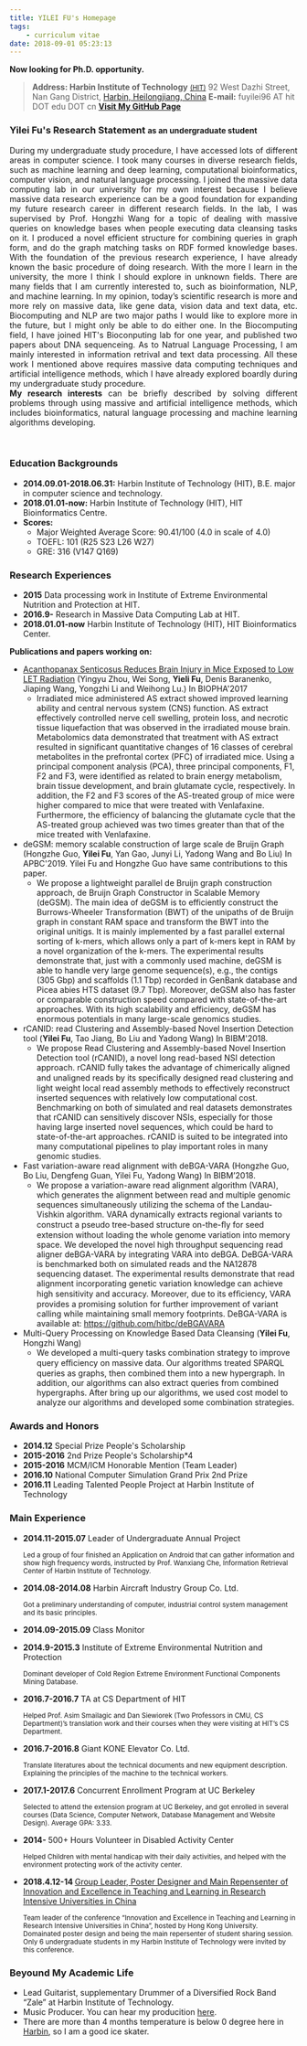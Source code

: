 ```yaml
---
title: YILEI FU's Homepage
tags: 
    - curriculum vitae
date: 2018-09-01 05:23:13
---
```

**Now looking for Ph.D. opportunity.**
>**Address: Harbin Institute of Technology** <a href = "http://en.hit.edu.cn/"><small>(HIT)</small></a> 92 West Dazhi Street, Nan Gang District, <a  href = "https://www.google.com/maps/place/%E5%93%88%E5%B0%94%E6%BB%A8%E5%B7%A5%E4%B8%9A%E5%A4%A7%E5%AD%A6/@45.7470436,126.6312419,17z/data=!3m1!4b1!4m5!3m4!1s0x5e447f9d2dd87cd1:0xcb3b9952a10fed6c!8m2!3d45.7470436!4d126.6334305">Harbin, Heilongjiang, China</a>
> **E-mail:** fuyilei96 AT hit DOT edu DOT cn
> <a href="https://github.con/Fu-Yilei"><strong>Visit My GitHub Page</strong></a>

### Yilei Fu's Research Statement <small> as an undergraduate student</small>
<p align="justify">
    During my undergraduate study procedure, I have accessed lots of different areas in computer science. I took many courses in diverse research fields, such as machine learning and deep learning, computational bioinformatics, computer vision, and natural language processing. I joined the massive data computing lab in our university for my own interest because I believe massive data research experience can be a good foundation for expanding my future research career in different research fields. In the lab, I was supervised by Prof. Hongzhi Wang for a topic of dealing with massive queries on knowledge bases when people executing data cleansing tasks on it. I produced a novel efficient structure for combining queries in graph form, and do the graph matching tasks on RDF formed knowledge bases. With the foundation of the previous research experience, I have already known the basic procedure of doing research. With the more I learn in the university, the more I think I should explore in unknown fields. There are many fields that I am currently interested to, such as bioinformation, NLP, and machine learning. In my opinion, today’s scientific research is more and more rely on massive data, like gene data, vision data and text data, etc. Biocomputing and NLP are two major paths I would like to explore more in the future, but I might only be able to do either one. In the Biocomputing field, I have joined HIT's Bioconputing lab for one year, and published two papers about DNA sequenceing. As to Natrual Language Processing, I am mainly interested in information retrival and text data processing. All these work I mentioned above requires massive data computing techniques and artificial intelligence methods, which I have already explored boardly during my undergraduate study procedure.<br>
    <strong>My research interests</strong> can be briefly described by solving different problems through using massive and artificial intelligence methods, which includes bioinformatics, natural language processing and machine learning algorithms developing.
</p>
<br>

### Education Backgrounds
+ <strong>2014.09.01-2018.06.31:</strong>
 Harbin Institute of Technology (HIT), B.E. major in computer science and technology.
+ <strong>2018.01.01-now:</strong>
 Harbin Institute of Technology (HIT), HIT Bioinformatics Centre. </li>
+ <strong>Scores:</strong>
    - Major Weighted Average Score: 90.41/100 (4.0 in scale of 4.0)
    - TOEFL: 101 (R25 S23 L26 W27)
    - GRE: 316 (V147 Q169)
  
### Research Experiences
+ <strong>2015</strong> Data processing work in Institute of Extreme Environmental Nutrition and Protection at HIT.
+ <strong>2016.9-</strong> Research in Massive Data Computing Lab at HIT.
+ <strong>2018.01.01-now</strong> Harbin Institute of Technology (HIT), HIT Bioinformatics Center. 

<strong>Publications and papers working on:</strong>
+ <a href="https://www.sciencedirect.com/science/article/pii/S0753332217334807#!">Acanthopanax Senticosus Reduces Brain Injury in Mice Exposed to Low LET Radiation</a> (Yingyu Zhou, Wei Song, <strong>Yieli Fu</strong>, Denis Baranenko, Jiaping Wang, Yongzhi Li and Weihong Lu.) In BIOPHA'2017
    + Irradiated mice administered AS extract showed improved learning ability and central nervous system (CNS) function. AS extract effectively controlled nerve cell swelling, protein loss, and necrotic tissue liquefaction that was observed in the irradiated mouse brain. Metabolomics data demonstrated that treatment with AS extract resulted in significant quantitative changes of 16 classes of cerebral metabolites in the prefrontal cortex (PFC) of irradiated mice. Using a principal component analysis (PCA), three principal components, F1, F2 and F3, were identified as related to brain energy metabolism, brain tissue development, and brain glutamate cycle, respectively. In addition, the F2 and F3 scores of the AS-treated group of mice were higher compared to mice that were treated with Venlafaxine. Furthermore, the efficiency of balancing the glutamate cycle that the AS-treated group achieved was two times greater than that of the mice treated with Venlafaxine.
+ deGSM: memory scalable construction of large scale de Bruijn Graph (Hongzhe Guo, <strong>Yilei Fu</strong>, Yan Gao, Junyi Li, Yadong Wang and Bo Liu) In APBC'2019. Yilei Fu and Hongzhe Guo have same contributions to this paper.
    + We propose a lightweight parallel de Bruijn graph construction approach, de Bruijn Graph Constructor in Scalable Memory (deGSM). The main idea of deGSM is to efficiently construct the Burrows-Wheeler Transformation (BWT) of the unipaths of de Bruijn graph in constant RAM space and transform the BWT into the original unitigs. It is mainly implemented by a fast parallel external sorting of k-mers, which allows only a part of k-mers kept in RAM by a novel organization of the k-mers. The experimental results demonstrate that, just with a commonly used machine, deGSM is able to handle very large genome sequence(s), e.g., the contigs (305 Gbp) and scaffolds (1.1 Tbp) recorded in GenBank database and Picea abies HTS dataset (9.7 Tbp). Moreover, deGSM also has faster or comparable construction speed compared with state-of-the-art approaches. With its high scalability and efficiency, deGSM has enormous potentials in many large-scale genomics studies.
+ rCANID: read Clustering and Assembly-based Novel Insertion Detection tool (<strong>Yilei Fu</strong>, Tao Jiang, Bo Liu and Yadong Wang) In BIBM'2018.
    + We propose Read Clustering and Assembly-based Novel Insertion Detection tool (rCANID), a novel long read-based NSI detection approach. rCANID fully takes the advantage of chimerically aligned and unaligned reads by its speciﬁcally designed read clustering and light weight local read assembly methods to effectively reconstruct inserted sequences with relatively low computational cost. Benchmarking on both of simulated and real datasets demonstrates that rCANID can sensitively discover NSIs, especially for those having large inserted novel sequences, which could be hard to state-of-the-art approaches. rCANID is suited to be integrated into many computational pipelines to play important roles in many genomic studies.
+ Fast variation-aware read alignment with deBGA-VARA (Hongzhe Guo, Bo Liu, Dengfeng Guan, Yilei Fu, Yadong Wang) In BIBM’2018.
    + We propose a variation-aware read alignment algorithm (VARA), which generates the alignment between read and multiple genomic sequences simultaneously utilizing the schema of the Landau-Vishkin algorithm. VARA dynamically extracts regional variants to construct a pseudo tree-based structure on-the-ﬂy for seed extension without loading the whole genome variation into memory space. We developed the novel high throughput sequencing read aligner deBGA-VARA by integrating VARA into deBGA. DeBGA-VARA is benchmarked both on simulated reads and the NA12878 sequencing dataset. The experimental results demonstrate that read alignment incorporating genetic variation knowledge can achieve high sensitivity and accuracy. Moreover, due to its efﬁciency, VARA provides a promising solution for further improvement of variant calling while maintaining small memory footprints. DeBGA-VARA is available at: https://github.com/hitbc/deBGAVARA
+ Multi-Query Processing on Knowledge Based Data Cleansing (<strong>Yilei Fu</strong>, Hongzhi Wang)
    + We developed a multi-query tasks combination strategy to improve query eﬃciency on massive data. Our algorithms treated SPARQL queries as graphs, then combined them into a new hypergraph. In addition, our algorithms can also extract queries from combined hypergraphs. After bring up our algorithms, we used cost model to analyze our algorithms and developed some combination strategies. 
### Awards and Honors
+ <strong>2014.12</strong> Special Prize People's Scholarship
+ <strong>2015-2016</strong> 2nd Prize People's Scholarship*4
+ <strong>2015-2016</strong> MCM/ICM Honorable Mention (Team Leader)
+ <strong>2016.10</strong> National Computer Simulation Grand Prix 2nd Prize
+ <strong>2016.11</strong> Leading Talented People Project at Harbin Institute of Technology
### Main Experience
+ <strong>2014.11-2015.07</strong> Leader of Undergraduate Annual Project
    
    <small>Led a group of four finished an Application on Android that can gather information and show high frequency words, instructed by Prof. Wanxiang Che, Information Retrieval Center of Harbin Institute of Technology.</small>
+ <strong>2014.08-2014.08</strong> Harbin Aircraft Industry Group Co. Ltd.
    
    <small>Got a preliminary understanding of computer, industrial control system management and its basic principles.</small>
+ <strong>2014.09-2015.09</strong> Class Monitor
+ <strong>2014.9-2015.3</strong> Institute of Extreme Environmental Nutrition and Protection
    
    <small>Dominant developer of Cold Region Extreme Environment Functional Components Mining Database.</small>
+ <strong>2016.7-2016.7</strong> TA at CS Department of HIT
    
    <small>Helped Prof. Asim Smailagic and Dan Siewiorek (Two Professors in CMU, CS Department)’s translation work and their courses when they were visiting at HIT’s CS Department.</small>
+ <strong>2016.7-2016.8</strong> Giant KONE Elevator Co. Ltd.
    
    <small>Translate literatures about the technical documents and new equipment description. Explaining the principles of the machine to the technical workers.</small>
+ <strong>2017.1-2017.6</strong> Concurrent Enrollment Program at UC Berkeley
    
    <small> Selected to attend the extension program at UC Berkeley, and got enrolled in several courses (Data Science, Computer Network, Database Management and Website Design). Average GPA: 3.33.</small>
+ <strong>2014- </strong> 500+ Hours Volunteer in Disabled Activity Center
    
    <small> Helped Children with mental handicap with their daily activities, and helped with the environment protecting work of the activity center. </small>
+ <strong>2018.4.12-14 </strong> <a href="https://tl.hku.hk/c91-2018/">Group Leader, Poster Designer and Main Repensenter of Innovation and Excellence in Teaching and Learning in Research Intensive Universities in China</a>
    
    <small>Team leader of the conference “Innovation and Excellence in Teaching and Learning in Research Intensive Universities in China”, hosted by Hong Kong University. Domainated poster design and being the main repersenter of student sharing session. Only 6 undergraduate students in my Harbin Institute of Technology were invited by this conference. </small>


### Beyound My Academic Life
+ Lead Guitarist, supplementary Drummer of a Diversified Rock Band “Zale” at Harbin Institute of Technology.
+ Music Producer. You can hear my producition <a href="https://music.163.com/#/djradio?id=349481065">here</a>.
+ There are more than 4 months temperature is below 0 degree here in <a href="https://en.wikipedia.org/wiki/Harbin">Harbin</a>, so I am a good ice skater.
